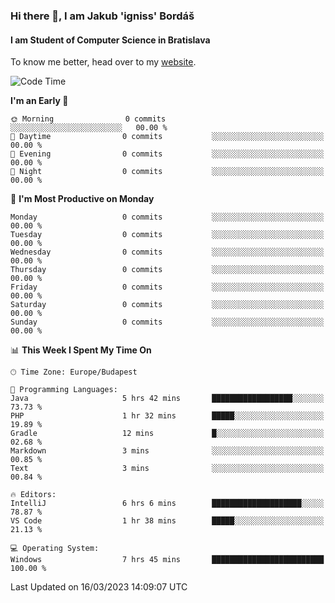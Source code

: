 ### Hi there 👋, I am Jakub 'igniss' Bordáš

#### I am Student of Computer Science in Bratislava
To know me better, head over to my [website](https://bordas.sk).


<!--START_SECTION:waka-->
![Code Time](http://img.shields.io/badge/Code%20Time-1%2C065%20hrs%2051%20mins-blue)

**I'm an Early 🐤** 

```text
🌞 Morning                0 commits           ░░░░░░░░░░░░░░░░░░░░░░░░░   00.00 % 
🌆 Daytime                0 commits           ░░░░░░░░░░░░░░░░░░░░░░░░░   00.00 % 
🌃 Evening                0 commits           ░░░░░░░░░░░░░░░░░░░░░░░░░   00.00 % 
🌙 Night                  0 commits           ░░░░░░░░░░░░░░░░░░░░░░░░░   00.00 % 
```
📅 **I'm Most Productive on Monday** 

```text
Monday                   0 commits           ░░░░░░░░░░░░░░░░░░░░░░░░░   00.00 % 
Tuesday                  0 commits           ░░░░░░░░░░░░░░░░░░░░░░░░░   00.00 % 
Wednesday                0 commits           ░░░░░░░░░░░░░░░░░░░░░░░░░   00.00 % 
Thursday                 0 commits           ░░░░░░░░░░░░░░░░░░░░░░░░░   00.00 % 
Friday                   0 commits           ░░░░░░░░░░░░░░░░░░░░░░░░░   00.00 % 
Saturday                 0 commits           ░░░░░░░░░░░░░░░░░░░░░░░░░   00.00 % 
Sunday                   0 commits           ░░░░░░░░░░░░░░░░░░░░░░░░░   00.00 % 
```


📊 **This Week I Spent My Time On** 

```text
🕑︎ Time Zone: Europe/Budapest

💬 Programming Languages: 
Java                     5 hrs 42 mins       ██████████████████░░░░░░░   73.73 % 
PHP                      1 hr 32 mins        █████░░░░░░░░░░░░░░░░░░░░   19.89 % 
Gradle                   12 mins             █░░░░░░░░░░░░░░░░░░░░░░░░   02.68 % 
Markdown                 3 mins              ░░░░░░░░░░░░░░░░░░░░░░░░░   00.85 % 
Text                     3 mins              ░░░░░░░░░░░░░░░░░░░░░░░░░   00.84 % 

🔥 Editors: 
IntelliJ                 6 hrs 6 mins        ████████████████████░░░░░   78.87 % 
VS Code                  1 hr 38 mins        █████░░░░░░░░░░░░░░░░░░░░   21.13 % 

💻 Operating System: 
Windows                  7 hrs 45 mins       █████████████████████████   100.00 % 
```


 Last Updated on 16/03/2023 14:09:07 UTC
<!--END_SECTION:waka-->
